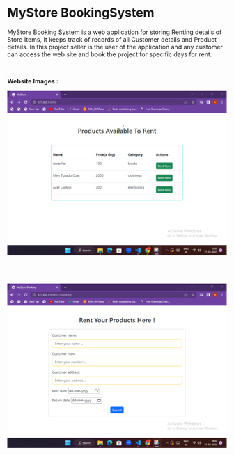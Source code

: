 # MyStore BookingSystem

MyStore Booking System is a web application for storing Renting details of Store Items, It keeps track of records of all Customer details and Product details. 
In this project seller is the user of the application and any customer can access the web site and book the project for specific days for rent. 

<br/>

**Website Images :**

![Home Page](Screenshots/img1.png)

<br><br/>

![Register Page](Screenshots/img2.png)
